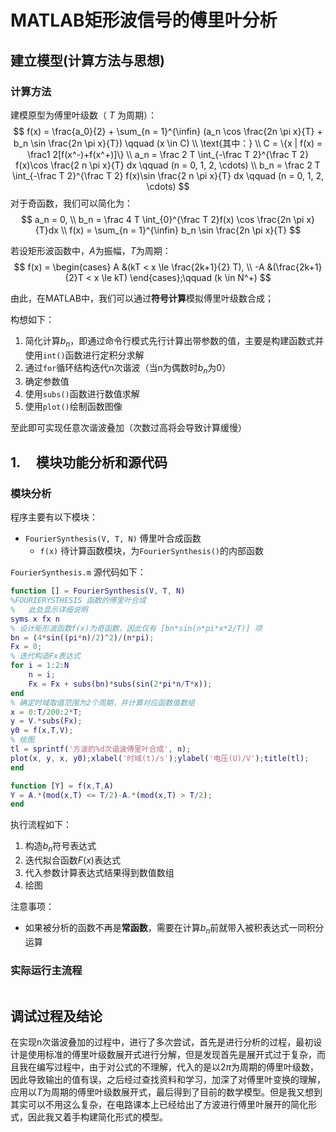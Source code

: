 # MATLAB矩形波信号的傅里叶分析



##  建立模型(计算方法与思想) 

### 计算方法

建模原型为傅里叶级数（ $T$ 为周期）：
$$
f(x) = \frac{a_0}{2} + \sum_{n = 1}^{\infin} (a_n \cos \frac{2n \pi x}{T} + b_n \sin \frac{2n \pi x}{T}) \qquad (x \in C) \\
\text{其中：} \\
C =  \{x | f(x) = \frac1 2[f(x^-)+f(x^+)]\} \\
a_n = \frac 2 T \int_{-\frac T 2}^{\frac T 2} f(x)\cos \frac{2 n \pi x}{T} dx \qquad (n = 0, 1, 2, \cdots) \\
b_n = \frac 2 T \int_{-\frac T 2}^{\frac T 2} f(x)\sin \frac{2 n \pi x}{T} dx \qquad (n = 0, 1, 2, \cdots)
$$
对于奇函数，我们可以简化为：
$$
a_n = 0, \\
b_n = \frac 4 T \int_{0}^{\frac T 2}f(x) \cos \frac{2n \pi x}{T}dx \\
f(x) = \sum_{n = 1}^{\infin} b_n \sin \frac{2n \pi x}{T}
$$

若设矩形波函数中，$A$为振幅，$T$为周期：
$$
f(x) = \begin{cases}
A &(kT < x \le \frac{2k+1}{2} T), \\
-A &(\frac{2k+1}{2}T < x \le kT)
\end{cases};\qquad
(k \in N^+)
$$

由此，在MATLAB中，我们可以通过**符号计算**模拟傅里叶级数合成；

构想如下：

1. 简化计算$b_n$，即通过命令行模式先行计算出带参数的值，主要是构建函数式并使用`int()`函数进行定积分求解
2. 通过`for`循环结构迭代n次谐波（当n为偶数时$b_n$为0）
3. 确定参数值
4. 使用`subs()`函数进行数值求解
5. 使用`plot()`绘制函数图像

至此即可实现任意次谐波叠加（次数过高将会导致计算缓慢）



## **1.**     模块功能分析和源代码

### 模块分析

程序主要有以下模块：

- `FourierSynthesis(V, T, N)` 傅里叶合成函数
  - `f(x)` 待计算函数模块，为`FourierSynthesis()`的内部函数

`FourierSynthesis.m` 源代码如下：

```matlab
function [] = FourierSynthesis(V, T, N)
%FOURIERYSTHESIS 函数的傅里叶合成
%   此处显示详细说明
syms x fx n
% 设计矩形波函数f(x)为奇函数，因此仅有 [bn*sin(n*pi*x*2/T)] 项
bn = (4*sin((pi*n)/2)^2)/(n*pi);                
Fx = 0;
% 迭代构造Fx表达式
for i = 1:2:N                                     
    n = i;
    Fx = Fx + subs(bn)*subs(sin(2*pi*n/T*x));
end
% 确定时域取值范围为2个周期，并计算对应函数值数组
x = 0:T/200:2*T;
y = V.*subs(Fx);
y0 = f(x,T,V);
% 绘图
tl = sprintf('方波的%d次谐波傅里叶合成', n);
plot(x, y, x, y0);xlabel('时域(t)/s');ylabel('电压(U)/V');title(tl);
end

function [Y] = f(x,T,A)
Y = A.*(mod(x,T) <= T/2)-A.*(mod(x,T) > T/2);
end

```

执行流程如下：

1. 构造$b_n$符号表达式
2. 迭代拟合函数$F(x)$表达式
3. 代入参数计算表达式结果得到数值数组
4. 绘图

注意事项：

- 如果被分析的函数不再是**常函数**，需要在计算$b_n$前就带入被积表达式一同积分运算

### 实际运行主流程

```matlab

```



## 调试过程及结论

在实现n次谐波叠加的过程中，进行了多次尝试，首先是进行分析的过程，最初设计是使用标准的傅里叶级数展开式进行分解，但是发现首先是展开式过于复杂，而且我在编写过程中，由于对公式的不理解，代入的是以$2\pi$为周期的傅里叶级数，因此导致输出的值有误，之后经过查找资料和学习，加深了对傅里叶变换的理解，应用以$T$为周期的傅里叶级数展开式，最后得到了目前的数学模型。但是我又想到其实可以不用这么复杂，在电路课本上已经给出了方波进行傅里叶展开的简化形式，因此我又着手构建简化形式的模型。